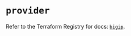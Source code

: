 # `provider`

Refer to the Terraform Registry for docs: [`bigip`](https://registry.terraform.io/providers/f5networks/bigip/1.24.1/docs).
